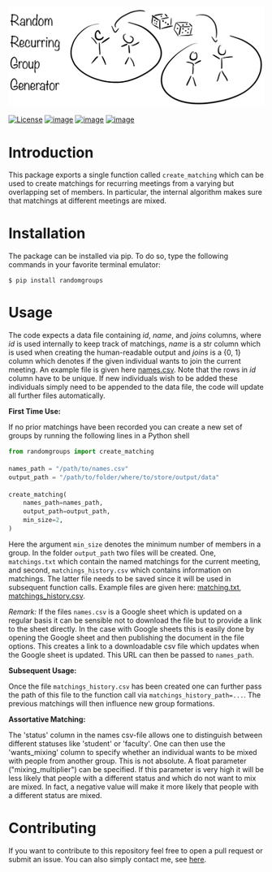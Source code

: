 ![image](.image.png)

[![License](https://img.shields.io/badge/License-MIT-yellow.svg)](https://opensource.org/licenses/MIT)
[![image](https://img.shields.io/badge/code%20style-black-000000.svg)](https://github.com/psf/black)
[![image](https://codecov.io/gh/timmens/random-grouping/branch/main/graph/badge.svg)](https://codecov.io/gh/timmens/random-grouping)
[![image](https://results.pre-commit.ci/badge/github/timmens/random-grouping/main.svg)](https://github.com/timmens/randomg-grouping/actions?query=branch%3Amain)

# Introduction

This package exports a single function called `create_matching` which can be used to
create matchings for recurring meetings from a varying but overlapping set of members.
In particular, the internal algorithm makes sure that matchings at different meetings
are mixed.

# Installation

The package can be installed via pip. To do so, type the following commands in your
favorite terminal emulator:

```console
$ pip install randomgroups
```

# Usage

The code expects a data file containing *id*, *name*, and *joins* columns, where *id* is
used internally to keep track of matchings, *name* is a str column which is used when
creating the human-readable output and *joins* is a {0, 1} column which denotes if the
given individual wants to join the current meeting. An example file is given here
[names.csv](https://github.com/timmens/random-grouping/blob/main/tests/data/names.csv).
Note that the rows in *id* column have to be unique. If new individuals wish to be added
these individuals simply need to be appended to the data file, the code will update all
further files automatically.

**First Time Use:**

If no prior matchings have been recorded you can create a new set of groups by running
the following lines in a Python shell

```python
from randomgroups import create_matching

names_path = "/path/to/names.csv"
output_path = "/path/to/folder/where/to/store/output/data"

create_matching(
    names_path=names_path,
    output_path=output_path,
    min_size=2,
)
```

Here the argument `min_size` denotes the minimum number of members in a group. In the
folder `output_path` two files will be created. One, `matchings.txt` which contain the
named matchings for the current meeting, and second, `matchings_history.csv` which
contains information on matchings. The latter file needs to be saved since it will be
used in subsequent function calls. Example files are given here:
[matching.txt](https://github.com/timmens/random-grouping/blob/main/tests/data/matching.txt),
[matchings_history.csv](https://github.com/timmens/random-grouping/blob/main/tests/data/matchings_history.csv).

*Remark:* If the files `names.csv` is a Google sheet which is updated on a regular basis
it can be sensible not to download the file but to provide a link to the sheet directly.
In the case with Google sheets this is easily done by opening the Google sheet and then
publishing the document in the file options. This creates a link to a downloadable csv
file which updates when the Google sheet is updated. This URL can then be passed to
`names_path`.

**Subsequent Usage:**

Once the file `matchings_history.csv` has been created one can further pass the path of
this file to the function call via `matchings_history_path=...`. The previous matchings
will then influence new group formations.

**Assortative Matching:**

The 'status' column in the names csv-file allows one to distinguish between different
statuses like 'student' or 'faculty'. One can then use the 'wants_mixing' column to
specify whether an individual wants to be mixed with people from another group. This is
not absolute. A float parameter ("mixing_multiplier") can be specified. If this
parameter is very high it will be less likely that people with a different status and
which do not want to mix are mixed. In fact, a negative value will make it more likely
that people with a different status are mixed.

# Contributing

If you want to contribute to this repository feel free to open a pull request or submit
an issue. You can also simply contact me, see [here](https://github.com/timmens).
